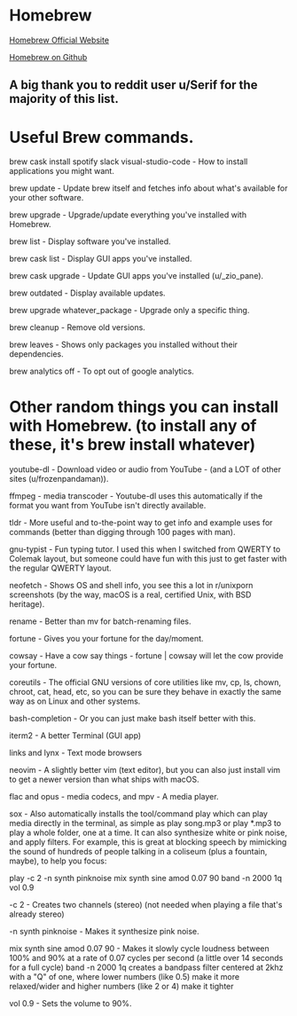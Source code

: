 # Homebrew

[Homebrew Official Website](https://brew.sh)

[Homebrew on Github](https://github.com/Homebrew/brew)


## A big thank you to reddit user u/Serif for the majority of this list.

# Useful Brew commands.

brew cask install spotify slack visual-studio-code - How to install applications you might want.

brew update - Update brew itself and fetches info about what's available for your other software.

brew upgrade - Upgrade/update everything you've installed with Homebrew.

brew list - Display software you've installed.

brew cask list - Display GUI apps you've installed.

brew cask upgrade - Update GUI apps you've installed (u/_zio_pane).

brew outdated - Display available updates.

brew upgrade whatever_package - Upgrade only a specific thing.

brew cleanup - Remove old versions.

brew leaves - Shows only packages you installed without their dependencies.

brew analytics off - To opt out of google analytics.


# Other random things you can install with Homebrew. (to install any of these, it's brew install whatever)

youtube-dl - Download video or audio from YouTube - (and a LOT of other sites (u/frozenpandaman)).

ffmpeg - media transcoder - Youtube-dl uses this automatically if the format you want from YouTube isn't directly available.

tldr - More useful and to-the-point way to get info and example uses for commands (better than digging through 100 pages with man).

gnu-typist - Fun typing tutor. I used this when I switched from QWERTY to Colemak layout, but someone could have fun with this just to get faster with the regular QWERTY layout.

neofetch - Shows OS and shell info, you see this a lot in r/unixporn screenshots (by the way, macOS is a real, certified Unix, with BSD heritage).

rename - Better than mv for batch-renaming files.

fortune - Gives you your fortune for the day/moment.

cowsay - Have a cow say things - fortune | cowsay will let the cow provide your fortune.

coreutils - The official GNU versions of core utilities like mv, cp, ls, chown, chroot, cat, head, etc, so you can be sure they behave in exactly the same way as on Linux and other systems.

bash-completion - Or you can just make bash itself better with this.

iterm2 - A better Terminal (GUI app)

links and lynx - Text mode browsers

neovim - A slightly better vim (text editor), but you can also just install vim to get a newer version than what ships with macOS.

flac and opus - media codecs, and mpv - A media player.

sox - Also automatically installs the tool/command play which can play media directly in the terminal, as simple as play song.mp3 or play *.mp3 to play a whole folder, one at a time. It can also synthesize white or pink noise, and apply filters. For example, this is great at blocking speech by mimicking the sound of hundreds of people talking in a coliseum (plus a fountain, maybe), to help you focus:

play -c 2 -n synth pinknoise mix synth sine amod 0.07 90 band -n 2000 1q vol 0.9

-c 2 - Creates two channels (stereo) (not needed when playing a file that's already stereo)

-n synth pinknoise - Makes it synthesize pink noise.

mix synth sine amod 0.07 90 - Makes it slowly cycle loudness between 100% and 90% at a rate of 0.07 cycles per second (a little over 14 seconds for a full cycle)
band -n 2000 1q creates a bandpass filter centered at 2khz with a "Q" of one, where lower numbers (like 0.5) make it more relaxed/wider and higher numbers (like 2 or 4) make it tighter

vol 0.9 - Sets the volume to 90%.
